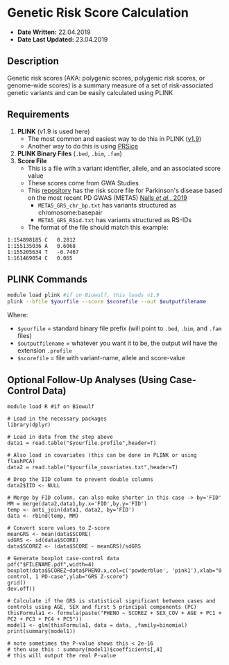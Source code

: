 ﻿# Genetic Risk Score Calculation

- **Date Written:** 22.04.2019
- **Date Last Updated:** 23.04.2019

## Description
Genetic risk scores (AKA: polygenic scores, polygenic risk scores, or genome-wide scores) is a summary measure of a set of risk-associated genetic variants and can be easily calculated using PLINK

## Requirements 
1. **PLINK** (v1.9 is used here)
	 - The most common and easiest way to do this in PLINK ([v1.9](https://www.cog-genomics.org/plink/1.9/score))
	 - Another way to do this is using [PRSice](https://choishingwan.github.io/PRSice/)
2. **PLINK Binary Files** (`.bed`, `.bim`, `.fam`) 
3. **Score File** 
	- This is a file with a variant identifier, allele, and an associated score value
	- These scores come from GWA Studies 
	- This [repository](https://github.com/neurogenetics/genetic-risk-score) has the risk score file for Parkinson's disease based on the most recent PD GWAS (META5) [Nalls _et al._, 2019](https://www.biorxiv.org/content/10.1101/388165v3)
		- `META5_GRS_chr_bp.txt` has variants structured as chromosome:basepair
		- `META5_GRS_RSid.txt` has variants structured as RS-IDs
	- The format of the file should match this example: 
```
1:154898185	C	0.2812
1:155135036	A	0.6068
1:155205634	T	-0.7467
1:161469054	C	0.065
```



## PLINK Commands

```bash 
module load plink #if on Biowulf, this loads v1.9
plink --bfile $yourfile --score $scorefile --out $outputfilename
```
Where: 
- `$yourfile` = standard binary file prefix (will point to `.bed`, `.bim`, and `.fam` files)
- `$outputfilename` = whatever you want it to be, the output will have the extension `.profile`
- `$scorefile` = file with variant-name, allele and score-value


## Optional Follow-Up Analyses (Using Case-Control Data)

```bash, R
module load R #if on Biowulf

# Load in the necessary packages 
library(dplyr)

# Load in data from the step above
data1 = read.table("$yourfile.profile",header=T)

# Also load in covariates (this can be done in PLINK or using flashPCA)
data2 = read.table("$yourfile_covariates.txt",header=T)

# Drop the IID column to prevent double columns
data2$IID <- NULL

# Merge by FID column, can also make shorter in this case -> by='FID'
MM = merge(data2,data1,by.x='FID',by.y='FID')
temp <- anti_join(data1, data2, by='FID')
data <- rbind(temp, MM)

# Convert score values to Z-score
meanGRS <- mean(data$SCORE)
sdGRS <- sd(data$SCORE)
data$SCOREZ <- (data$SCORE - meanGRS)/sdGRS

# Generate boxplot case-control data 
pdf("$FILENAME.pdf",width=4)
boxplot(data$SCOREZ~data$PHENO.x,col=c('powderblue', 'pink1'),xlab="0 control, 1 PD-case",ylab="GRS Z-score")
grid()
dev.off()

# Calculate if the GRS is statistical significant between cases and controls using AGE, SEX and first 5 principal components (PC)
thisFormula1 <- formula(paste("PHENO ~ SCOREZ + SEX_COV + AGE + PC1 + PC2 + PC3 + PC4 + PC5"))
model1 <- glm(thisFormula1, data = data, ,family=binomial)
print(summary(model1))

# note sometimes the P-value shows this < 2e-16
# then use this : summary(model1)$coefficients[,4] 
# this will output the real P-value
```
